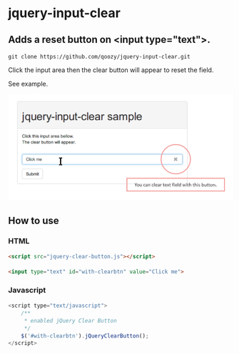 # jquery-input-clear

## Adds a reset button on \<input type="text">.

````Shell
git clone https://github.com/qoozy/jquery-input-clear.git
````

Click the input area then the clear button will appear to reset the field.

See example.

![Screenshot](https://raw.githubusercontent.com/hodade/jquery-clear-button/master/example/sample.png)

## How to use

### HTML
````html
<script src="jquery-clear-button.js"></script>

<input type="text" id="with-clearbtn" value="Click me">
````

### Javascript
````js
<script type="text/javascript">
    /**
     * enabled jQuery Clear Button
     */
    $('#with-clearbtn').jQueryClearButton();
</script>
````
